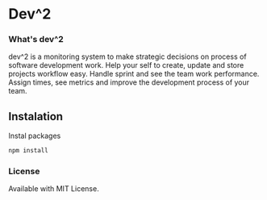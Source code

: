 # Dev^2

### What's dev^2

dev^2 is a monitoring system to make strategic decisions on process of software development work.
Help your self to create, update and store projects workflow easy. 
Handle sprint and see the team work performance.
Assign times, see metrics and improve the development process of your team.

## Instalation
Instal packages 

```js
npm install
```

### License
Available with MIT License.